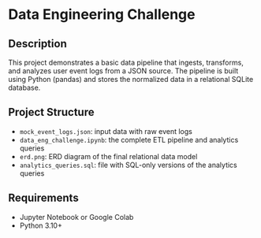 # Data Engineering Challenge

## Description

This project demonstrates a basic data pipeline that ingests, transforms, and analyzes user event logs from a JSON source. The pipeline is built using Python (pandas) and stores the normalized data in a relational SQLite database.

## Project Structure

- `mock_event_logs.json`: input data with raw event logs
- `data_eng_challenge.ipynb`: the complete ETL pipeline and analytics queries
- `erd.png`: ERD diagram of the final relational data model
- `analytics_queries.sql`: file with SQL-only versions of the analytics queries

## Requirements
- Jupyter Notebook or Google Colab
- Python 3.10+

